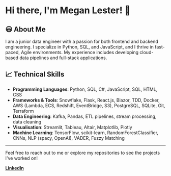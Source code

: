 # Hi there, I'm Megan Lester! 👋

## 😃 About Me
I am a junior data engineer with a passion for both frontend and backend engineering. I specialize in Python, SQL, and JavaScript, and I thrive in fast-paced, Agile environments. My experience includes developing cloud-based data pipelines and full-stack applications. 

## 📈 Technical Skills

- **Programming Languages**: Python, SQL, C#, JavaScript, SQL, HTML, CSS  
- **Frameworks & Tools**: Snowflake, Flask, React.js, Blazor, TDD, Docker, AWS (Lambda, ECS, Redshift, EventBridge, S3), PostgreSQL, SQLite, Git, Terraform  
- **Data Engineering**: Kafka, Pandas, ETL pipelines, stream processing, data cleaning  
- **Visualisation**: Streamlit, Tableau, Altair, Matplotlib, Plotly  
- **Machine Learning**: TensorFlow, scikit-learn, RandomForestClassifier, CNNs, NLP (spacy, OpenAI), VADER, Fuzzy Matching  

---

Feel free to reach out to me or explore my repositories to see the projects I've worked on!

[**LinkedIn**](https://www.linkedin.com/in/megan-lester-480aba255)  
